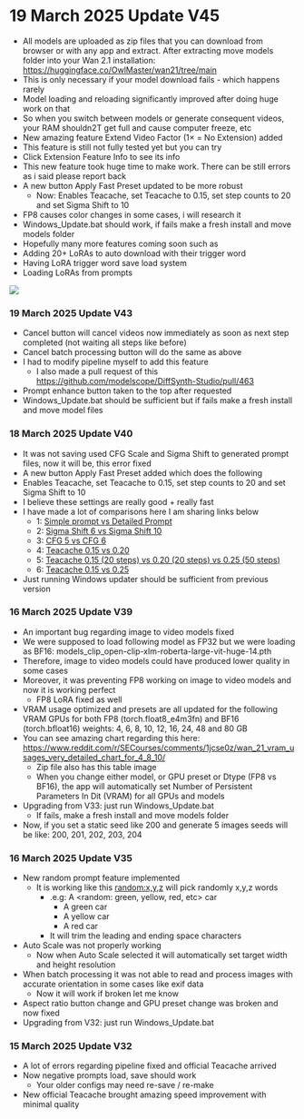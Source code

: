 # 19 March 2025 Update V45

- All models are uploaded as zip files that you can download from browser or with any app and extract. After extracting move models folder into your Wan 2.1 installation: https://huggingface.co/OwlMaster/wan21/tree/main
- This is only necessary if your model download fails - which happens rarely
- Model loading and reloading significantly improved after doing huge work on that
- So when you switch between models or generate consequent videos, your RAM shouldn2T get full and cause computer freeze, etc
- New amazing feature Extend Video Factor (1× = No Extension) added
- This feature is still not fully tested yet but you can try
- Click Extension Feature Info to see its info
- This new feature took huge time to make work. There can be still errors as i said please report back
- A new button Apply Fast Preset updated to be more robust
  - Now: Enables Teacache, set Teacache to 0.15, set step counts to 20 and set Sigma Shift to 10
- FP8 causes color changes in some cases, i will research it
- Windows_Update.bat should work, if fails make a fresh install and move models folder
- Hopefully many more features coming soon such as
- Adding 20+ LoRAs to auto download with their trigger word
- Having LoRA trigger word save load system
- Loading LoRAs from prompts

![](https://c10.patreonusercontent.com/4/patreon-media/p/post/123105403/dd45fa070e434c3bb04a006325b86e4b/eyJ3Ijo4MjB9/1.png?token-time=1743897600&token-hash=3oIPmtxVdLy2WjXvPxd9WUMaG-dzhSBrKgUb-CZUTRE%3D)

### 19 March 2025 Update V43

- Cancel button will cancel videos now immediately as soon as next step completed (not waiting all steps like before)
- Cancel batch processing button will do the same as above
- I had to modify pipeline myself to add this feature
  - I also made a pull request of this https://github.com/modelscope/DiffSynth-Studio/pull/463
- Prompt enhance button taken to the top after requested
- Windows_Update.bat should be sufficient but if fails make a fresh install and move model files


### 18 March 2025 Update V40

- It was not saving used CFG Scale and Sigma Shift to generated prompt files, now it will be, this error fixed
- A new button Apply Fast Preset added which does the following
- Enables Teacache, set Teacache to 0.15, set step counts to 20 and set Sigma Shift to 10
- I believe these settings are really good + really fast
- I have made a lot of comparisons here I am sharing links below
  - 1: [Simple prompt vs Detailed Prompt](https://www.reddit.com/r/SECourses/comments/1jdo4uu/left_one_is_50_steps_simple_prompt_right_one_is/)
  - 2: [Sigma Shift 6 vs Sigma Shift 10](https://www.reddit.com/r/SECourses/comments/1jdq3js/left_sigma_shift_6_and_right_one_sigma_shift_10/)
  - 3: [CFG 5 vs CFG 6](https://www.reddit.com/r/SECourses/comments/1jdqmgx/wan_21_cfg_5_vs_cfg_6/)
  - 4: [Teacache 0.15 vs 0.20](https://www.reddit.com/r/SECourses/comments/1jdqxog/wan21_teacache_015_vs_020/)
  - 5: [Teacache 0.15 (20 steps) vs 0.20 (20 steps) vs 0.25 (50 steps)](https://www.reddit.com/r/SECourses/comments/1jdrso5/wan21_teacache_015_20_steps_vs_020_20_steps_vs/)
  - 6: [Teacache 0.15 vs 0.25](https://www.reddit.com/r/SECourses/comments/1jdscqn/wan_21_teacache_015_vs_025_50_steps_720x1280_81/)
- Just running Windows updater should be sufficient from previous version


### 16 March 2025 Update V39

- An important bug regarding image to video models fixed
- We were supposed to load following model as FP32 but we were loading as BF16: models_clip_open-clip-xlm-roberta-large-vit-huge-14.pth
- Therefore, image to video models could have produced lower quality in some cases
- Moreover, it was preventing FP8 working on image to video models and now it is working perfect
  - FP8 LoRA fixed as well
- VRAM usage optimized and presets are all updated for the following VRAM GPUs for both FP8 (torch.float8_e4m3fn) and BF16 (torch.bfloat16) weights: 4, 6, 8, 10, 12, 16, 24, 48 and 80 GB
- You can see amazing chart regarding this here: https://www.reddit.com/r/SECourses/comments/1jcse0z/wan_21_vram_usages_very_detailed_chart_for_4_8_10/
  - Zip file also has this table image
  - When you change either model, or GPU preset or Dtype (FP8 vs BF16), the app will automatically set Number of Persistent Parameters In Dit (VRAM) for all GPUs and models
- Upgrading from V33: just run Windows_Update.bat
  - If fails, make a fresh install and move models folder
- Now, if you set a static seed like 200 and generate 5 images seeds will be like: 200, 201, 202, 203, 204


### 16 March 2025 Update V35

- New random prompt feature implemented
  - It is working like this <random:x,y,z> will pick randomly x,y,z words
    - .e.g: A <random: green, yellow, red, etc> car
      - A green car
      - A yellow car
      - A red car
    - It will trim the leading and ending space characters
- Auto Scale was not properly working
  - Now when Auto Scale selected it will automatically set target width and height resolution
- When batch processing it was not able to read and process images with accurate orientation in some cases like exif data
  - Now it will work if broken let me know
- Aspect ratio button change and GPU preset change was broken and now fixed
- Upgrading from V32: just run Windows_Update.bat


### 15 March 2025 Update V32

- A lot of errors regarding pipeline fixed and official Teacache arrived
- Now negative prompts load, save should work
  - Your older configs may need re-save / re-make
- New official Teacache brought amazing speed improvement with minimal quality
